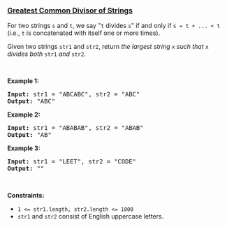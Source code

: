 ### [Greatest Common Divisor of Strings](https://leetcode.com/problems/greatest-common-divisor-of-strings)

<p>For two strings <code>s</code> and <code>t</code>, we say &quot;<code>t</code> divides <code>s</code>&quot; if and only if <code>s = t + ... + t</code> (i.e., <code>t</code> is concatenated with itself one or more times).</p>

<p>Given two strings <code>str1</code> and <code>str2</code>, return <em>the largest string </em><code>x</code><em> such that </em><code>x</code><em> divides both </em><code>str1</code><em> and </em><code>str2</code>.</p>

<p>&nbsp;</p>
<p><strong>Example 1:</strong></p>

<pre>
<strong>Input:</strong> str1 = &quot;ABCABC&quot;, str2 = &quot;ABC&quot;
<strong>Output:</strong> &quot;ABC&quot;
</pre>

<p><strong>Example 2:</strong></p>

<pre>
<strong>Input:</strong> str1 = &quot;ABABAB&quot;, str2 = &quot;ABAB&quot;
<strong>Output:</strong> &quot;AB&quot;
</pre>

<p><strong>Example 3:</strong></p>

<pre>
<strong>Input:</strong> str1 = &quot;LEET&quot;, str2 = &quot;CODE&quot;
<strong>Output:</strong> &quot;&quot;
</pre>

<p>&nbsp;</p>
<p><strong>Constraints:</strong></p>

<ul>
	<li><code>1 &lt;= str1.length, str2.length &lt;= 1000</code></li>
	<li><code>str1</code> and <code>str2</code> consist of English uppercase letters.</li>
</ul>
